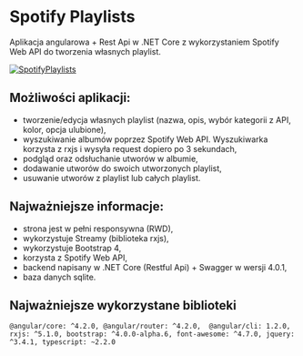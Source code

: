 # Spotify Playlists
Aplikacja angularowa + Rest Api w .NET Core z wykorzystaniem Spotify Web API do tworzenia własnych playlist.

[![SpotifyPlaylists](https://arturkania.files.wordpress.com/2020/01/spotifyplaylists_2.png?w=2000&h=&crop=1 "SpotifyPlaylists")](https://arturkania.files.wordpress.com/2020/01/spotifyplaylists_2.png?w=2000&h=&crop=1 "SpotifyPlaylists")

## Możliwości aplikacji:
* tworzenie/edycja własnych playlist (nazwa, opis, wybór kategorii z API, kolor, opcja ulubione),
* wyszukiwanie albumów poprzez Spotify Web API. Wyszukiwarka korzysta z rxjs i wysyła request dopiero po 3 sekundach,
* podgląd oraz odsłuchanie utworów w albumie,
* dodawanie utworów do swoich utworzonych playlist,
* usuwanie utworów z playlist lub całych playlist.

## Najważniejsze informacje:
* strona jest w pełni responsywna (RWD),
* wykorzystuje Streamy (biblioteka rxjs),
* wykorzystuje Bootstrap 4,
* korzysta z Spotify Web API,
* backend napisany w .NET Core (Restful Api) + Swagger w wersji 4.0.1,
* baza danych sqlite.

## Najważniejsze wykorzystane biblioteki
```
@angular/core: ^4.2.0, @angular/router: ^4.2.0,  @angular/cli: 1.2.0, rxjs: ^5.1.0, bootstrap: ^4.0.0-alpha.6, font-awesome: ^4.7.0, jquery: ^3.4.1, typescript: ~2.2.0
```

